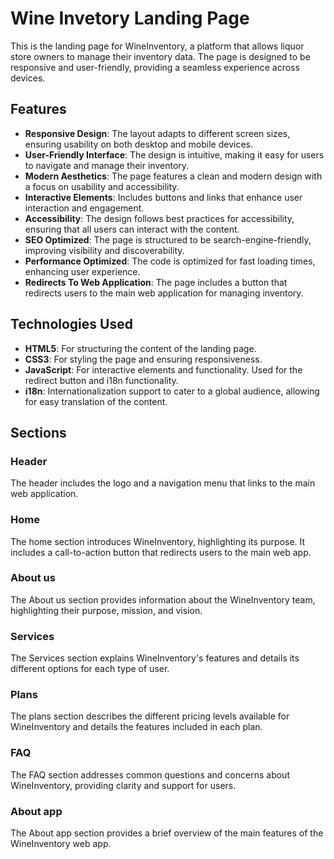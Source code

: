 # Wine Invetory Landing Page #

This is the landing page for WineInventory, a platform that allows liquor store owners to manage their inventory data. The page is designed to be responsive and user-friendly, providing a seamless experience across devices.

## Features ##

- **Responsive Design**: The layout adapts to different screen sizes, ensuring usability on both desktop and mobile devices.
- **User-Friendly Interface**: The design is intuitive, making it easy for users to navigate and manage their inventory.
- **Modern Aesthetics**: The page features a clean and modern design with a focus on usability and accessibility.
- **Interactive Elements**: Includes buttons and links that enhance user interaction and engagement.
- **Accessibility**: The design follows best practices for accessibility, ensuring that all users can interact with the content.
- **SEO Optimized**: The page is structured to be search-engine-friendly, improving visibility and discoverability.
- **Performance Optimized**: The code is optimized for fast loading times, enhancing user experience.
- **Redirects To Web Application**: The page includes a button that redirects users to the main web application for managing inventory.

## Technologies Used ##

- **HTML5**: For structuring the content of the landing page.
- **CSS3**: For styling the page and ensuring responsiveness.
- **JavaScript**: For interactive elements and functionality. Used for the redirect button and i18n functionality.
- **i18n**: Internationalization support to cater to a global audience, allowing for easy translation of the content.

## Sections ##

### Header ###

The header includes the logo and a navigation menu that links to the main web application.

### Home ###

The home section introduces WineInventory, highlighting its purpose. It includes a call-to-action button that redirects users to the main web app.

### About us ###

The About us section provides information about the WineInventory team, highlighting their purpose, mission, and vision.

### Services ###

The Services section explains WineInventory's features and details its different options for each type of user.

### Plans ###

The plans section describes the different pricing levels available for WineInventory and details the features included in each plan.

### FAQ ###

The FAQ section addresses common questions and concerns about WineInventory, providing clarity and support for users.

### About app ###

The About app section provides a brief overview of the main features of the WineInventory web app.